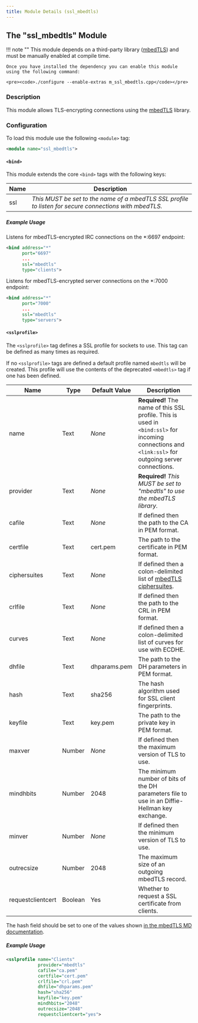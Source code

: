 ```yaml
---
title: Module Details (ssl_mbedtls)
---
```


## The "ssl_mbedtls" Module

!!! note ""
    This module depends on a third-party library ([mbedTLS](https://tls.mbed.org)) and must be manually enabled at compile time.

    Once you have installed the dependency you can enable this module using the following command:

    <pre><code>./configure --enable-extras m_ssl_mbedtls.cpp</code></pre>

### Description

This module allows TLS-encrypting connections using the [mbedTLS](https://tls.mbed.org) library.

### Configuration

To load this module use the following `<module>` tag:

```xml
<module name="ssl_mbedtls">
```

#### `<bind>`

This module extends the core `<bind>` tags with the following keys:

Name | Description
---- | -----------
ssl  | *This MUST be set to the name of a mbedTLS SSL profile to listen for secure connections with mbedTLS.*

##### Example Usage

Listens for mbedTLS-encrypted IRC connections on the *:6697 endpoint:

```xml
<bind address="*"
      port="6697"
      ...
      ssl="mbedtls"
      type="clients">
```

Listens for mbedTLS-encrypted server connections on the *:7000 endpoint:

```xml
<bind address="*"
      port="7000"
      ...
      ssl="mbedtls"
      type="servers">
```

#### `<sslprofile>`

The `<sslprofile>` tag defines a SSL profile for sockets to use. This tag can be defined as many times as required.

If no `<sslprofile>` tags are defined a default profile named `mbedtls` will be created. This profile will use the contents of the deprecated `<mbedtls>` tag if one has been defined.

Name              | Type    | Default Value | Description
----------------- | ------- | ------------- | -----------
name              | Text    | *None*        | **Required!** The name of this SSL profile. This is used in `<bind:ssl>` for incoming connections and `<link:ssl>` for outgoing server connections.
provider          | Text    | *None*        | **Required!** *This MUST be set to "mbedtls" to use the mbedTLS library.*
cafile            | Text    | *None*        | If defined then the path to the CA in PEM format.
certfile          | Text    | cert.pem      | The path to the certificate in PEM format.
ciphersuites      | Text    | *None*        | If defined then a colon-delimited list of [mbedTLS ciphersuites](https://tls.mbed.org/supported-ssl-ciphersuites).
crlfile           | Text    | *None*        | If defined then the path to the CRL in PEM format.
curves            | Text    | *None*        | If defined then a colon-delimited list of curves for use with ECDHE.
dhfile            | Text    | dhparams.pem  | The path to the DH parameters in PEM format.
hash              | Text    | sha256        | The hash algorithm used for SSL client fingerprints.
keyfile           | Text    | key.pem       | The path to the private key in PEM format.
maxver            | Number  | *None*        | If defined then the maximum version of TLS to use.
mindhbits         | Number  | 2048          | The minimum number of bits of the DH parameters file to use in an Diffie-Hellman key exchange.
minver            | Number  | *None*        | If defined then the minimum version of TLS to use.
outrecsize        | Number  | 2048          | The maximum size of an outgoing mbedTLS record.
requestclientcert | Boolean | Yes           | Whether to request a SSL certificate from clients.

The hash field should be set to one of the values shown [in the mbedTLS MD documentation](https://tls.mbed.org/api/group__hashing__module.html).

##### Example Usage

```xml
<sslprofile name="Clients"
            provider="mbedtls"
            cafile="ca.pem"
            certfile="cert.pem"
            crlfile="crl.pem"
            dhfile="dhparams.pem"
            hash="sha256"
            keyfile="key.pem"
            mindhbits="2048"
            outrecsize="2048"
            requestclientcert="yes">
```
